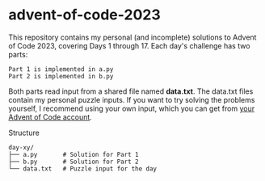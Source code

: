 # advent-of-code-2023
This repository contains my personal (and incomplete) solutions to Advent of Code 2023, covering Days 1 through 17. Each day's challenge has two parts:
```
Part 1 is implemented in a.py
Part 2 is implemented in b.py
```
Both parts read input from a shared file named **data.txt**. The data.txt files contain my personal puzzle inputs. If you want to try solving the problems yourself, I recommend using your own input, which you can get from [your Advent of Code account](https://adventofcode.com/2023).

Structure
```
day-xy/
├── a.py       # Solution for Part 1
├── b.py       # Solution for Part 2
└── data.txt   # Puzzle input for the day
```
